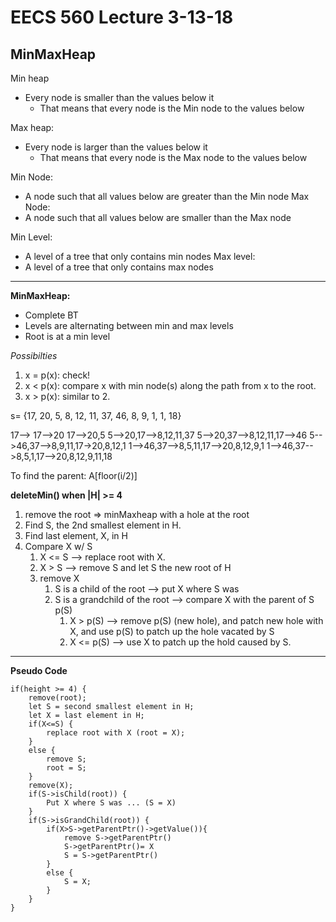 ﻿# EECS 560 Lecture 3-13-18

## MinMaxHeap

Min heap
- Every node is smaller than the values below it
	- That means that every node is the Min node to the values below

Max heap: 
- Every node is larger than the values below it
	- That means that every node is the Max node to the values below

Min Node:
- A node such that all values below are greater than the Min node
Max Node:
- A node such that all values below are smaller than the Max node

Min Level: 
- A level of a tree that only contains min nodes
Max level:
- A level of a tree that only contains max nodes
----------
**MinMaxHeap:**
- Complete BT
- Levels are alternating between min and max levels
- Root is at a min level 

*Possibilties*
1. x = p(x): check!
2. x < p(x): compare x with min node(s) along the path from x to the root.
3. x > p(x): similar to 2.

s= {17, 20, 5, 8, 12, 11, 37, 46, 8, 9, 1, 1, 18}

17--> 
17-->20
17-->20,5
5-->20,17-->8,12,11,37
5-->20,37-->8,12,11,17-->46
5-->46,37-->8,9,11,17->20,8,12,1
1-->46,37-->8,5,11,17-->20,8,12,9,1
1-->46,37-->8,5,1,17-->20,8,12,9,11,18

To find the parent: A[floor(i/2)]

**deleteMin() when |H| >= 4**
1. remove the root => minMaxheap with a hole at the root
2. Find S, the 2nd smallest element in H.
3. Find last element, X, in H
4. Compare X w/ S
	1. X <= S --> replace root with X.
	2. X > S --> remove S and let S the new root of H
	3. remove X
		1. S is a child of the root --> put X where S was
		2. S is a grandchild of the root --> compare X with the parent of S p(S)
			1. X > p(S) --> remove p(S) (new hole), and patch new hole with X, and use p(S) to patch up the hole vacated by S
			2. X <= p(S) --> use X to patch up the hold caused by S.


----------
**Pseudo Code**

    if(height >= 4) {
		remove(root);
		let S = second smallest element in H;
		let X = last element in H;
		if(X<=S) {
			replace root with X (root = X);
		}
		else { 
			remove S; 
			root = S;
		}
		remove(X);
		if(S->isChild(root)) {
			Put X where S was ... (S = X) 
		}
		if(S->isGrandChild(root)) {
			if(X>S->getParentPtr()->getValue()){
				remove S->getParentPtr()
				S->getParentPtr()= X
				S = S->getParentPtr()
			}
			else {
				S = X;
			}
		}
	}


